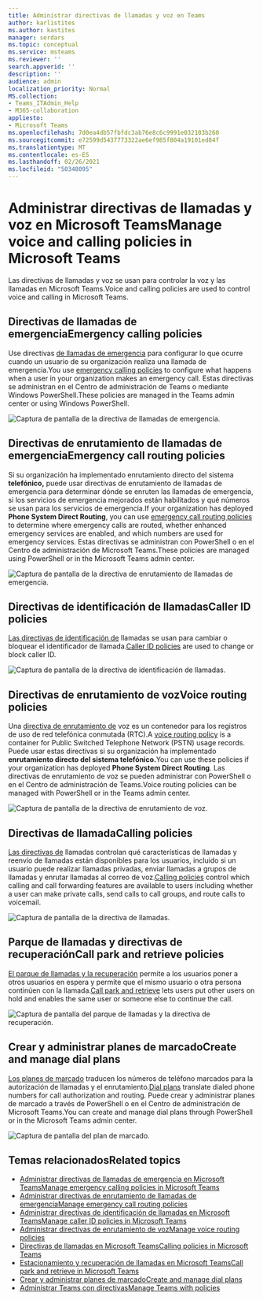 ```yaml
---
title: Administrar directivas de llamadas y voz en Teams
author: karlistites
ms.author: kastites
manager: serdars
ms.topic: conceptual
ms.service: msteams
ms.reviewer: ''
search.appverid: ''
description: ''
audience: admin
localization_priority: Normal
MS.collection:
- Teams_ITAdmin_Help
- M365-collaboration
appliesto:
- Microsoft Teams
ms.openlocfilehash: 7d0ea4db57fbfdc3ab76e8c6c9991e032103b260
ms.sourcegitcommit: e72599d5437773322ae6ef985f804a19101ed84f
ms.translationtype: MT
ms.contentlocale: es-ES
ms.lasthandoff: 02/26/2021
ms.locfileid: "50348095"
---
```

# <a name="manage-voice-and-calling-policies-in-microsoft-teams"></a><span data-ttu-id="2ce7f-102">Administrar directivas de llamadas y voz en Microsoft Teams</span><span class="sxs-lookup"><span data-stu-id="2ce7f-102">Manage voice and calling policies in Microsoft Teams</span></span>

<span data-ttu-id="2ce7f-103">Las directivas de llamadas y voz se usan para controlar la voz y las llamadas en Microsoft Teams.</span><span class="sxs-lookup"><span data-stu-id="2ce7f-103">Voice and calling policies are used to control voice and calling in Microsoft Teams.</span></span>

## <a name="emergency-calling-policies"></a><span data-ttu-id="2ce7f-104">Directivas de llamadas de emergencia</span><span class="sxs-lookup"><span data-stu-id="2ce7f-104">Emergency calling policies</span></span>

<span data-ttu-id="2ce7f-105">Use directivas [de llamadas de emergencia](manage-emergency-calling-policies.md) para configurar lo que ocurre cuando un usuario de su organización realiza una llamada de emergencia.</span><span class="sxs-lookup"><span data-stu-id="2ce7f-105">You use [emergency calling policies](manage-emergency-calling-policies.md) to configure what happens when a user in your organization makes an emergency call.</span></span> <span data-ttu-id="2ce7f-106">Estas directivas se administran en el Centro de administración de Teams o mediante Windows PowerShell.</span><span class="sxs-lookup"><span data-stu-id="2ce7f-106">These policies are managed in the Teams admin center or using Windows PowerShell.</span></span>

![Captura de pantalla de la directiva de llamadas de emergencia.](media/emergency-calling-policy2.png)

## <a name="emergency-call-routing-policies"></a><span data-ttu-id="2ce7f-108">Directivas de enrutamiento de llamadas de emergencia</span><span class="sxs-lookup"><span data-stu-id="2ce7f-108">Emergency call routing policies</span></span>

<span data-ttu-id="2ce7f-109">Si su organización ha implementado enrutamiento directo [](manage-emergency-call-routing-policies.md) del sistema **telefónico,** puede usar directivas de enrutamiento de llamadas de emergencia para determinar dónde se enruten las llamadas de emergencia, si los servicios de emergencia mejorados están habilitados y qué números se usan para los servicios de emergencia.</span><span class="sxs-lookup"><span data-stu-id="2ce7f-109">If your organization has deployed **Phone System Direct Routing**, you can use [emergency call routing policies](manage-emergency-call-routing-policies.md) to determine where emergency calls are routed, whether enhanced emergency services are enabled, and which numbers are used for emergency services.</span></span> <span data-ttu-id="2ce7f-110">Estas directivas se administran con PowerShell o en el Centro de administración de Microsoft Teams.</span><span class="sxs-lookup"><span data-stu-id="2ce7f-110">These policies are managed using PowerShell or in the Microsoft Teams admin center.</span></span>

![Captura de pantalla de la directiva de enrutamiento de llamadas de emergencia.](media/emergency-call-routing-policy.png)

## <a name="caller-id-policies"></a><span data-ttu-id="2ce7f-112">Directivas de identificación de llamadas</span><span class="sxs-lookup"><span data-stu-id="2ce7f-112">Caller ID policies</span></span>

<span data-ttu-id="2ce7f-113">[Las directivas de identificación de](caller-id-policies.md) llamadas se usan para cambiar o bloquear el identificador de llamada.</span><span class="sxs-lookup"><span data-stu-id="2ce7f-113">[Caller ID policies](caller-id-policies.md) are used to change or block caller ID.</span></span>

![Captura de pantalla de la directiva de identificación de llamadas.](media/caller-id-policy.png)

## <a name="voice-routing-policies"></a><span data-ttu-id="2ce7f-115">Directivas de enrutamiento de voz</span><span class="sxs-lookup"><span data-stu-id="2ce7f-115">Voice routing policies</span></span>

<span data-ttu-id="2ce7f-116">Una [directiva de enrutamiento de](manage-voice-routing-policies.md) voz es un contenedor para los registros de uso de red telefónica conmutada (RTC).</span><span class="sxs-lookup"><span data-stu-id="2ce7f-116">A [voice routing policy](manage-voice-routing-policies.md) is a container for Public Switched Telephone Network (PSTN) usage records.</span></span> <span data-ttu-id="2ce7f-117">Puede usar estas directivas si su organización ha implementado **enrutamiento directo del sistema telefónico.**</span><span class="sxs-lookup"><span data-stu-id="2ce7f-117">You can use these policies if your organization has deployed **Phone System Direct Routing**.</span></span> <span data-ttu-id="2ce7f-118">Las directivas de enrutamiento de voz se pueden administrar con PowerShell o en el Centro de administración de Teams.</span><span class="sxs-lookup"><span data-stu-id="2ce7f-118">Voice routing policies can be managed with PowerShell or in the Teams admin center.</span></span>

![Captura de pantalla de la directiva de enrutamiento de voz.](media/voice-routing-policy.png)

## <a name="calling-policies"></a><span data-ttu-id="2ce7f-120">Directivas de llamada</span><span class="sxs-lookup"><span data-stu-id="2ce7f-120">Calling policies</span></span>

<span data-ttu-id="2ce7f-121">[Las directivas de](teams-calling-policy.md) llamadas controlan qué características de llamadas y reenvío de llamadas están disponibles para los usuarios, incluido si un usuario puede realizar llamadas privadas, enviar llamadas a grupos de llamadas y enrutar llamadas al correo de voz.</span><span class="sxs-lookup"><span data-stu-id="2ce7f-121">[Calling policies](teams-calling-policy.md) control which calling and call forwarding features are available to users including whether a user can make private calls, send calls to call groups, and route calls to voicemail.</span></span>

![Captura de pantalla de la directiva de llamadas.](media/calling-policy.png)

## <a name="call-park-and-retrieve-policies"></a><span data-ttu-id="2ce7f-123">Parque de llamadas y directivas de recuperación</span><span class="sxs-lookup"><span data-stu-id="2ce7f-123">Call park and retrieve policies</span></span>

<span data-ttu-id="2ce7f-124">[El parque de llamadas y la recuperación](call-park-and-retrieve.md) permite a los usuarios poner a otros usuarios en espera y permite que el mismo usuario o otra persona continúen con la llamada.</span><span class="sxs-lookup"><span data-stu-id="2ce7f-124">[Call park and retrieve](call-park-and-retrieve.md) lets users put other users on hold and enables the same user or someone else to continue the call.</span></span>

![Captura de pantalla del parque de llamadas y la directiva de recuperación.](media/call-park-policy.png)

## <a name="create-and-manage-dial-plans"></a><span data-ttu-id="2ce7f-126">Crear y administrar planes de marcado</span><span class="sxs-lookup"><span data-stu-id="2ce7f-126">Create and manage dial plans</span></span>

<span data-ttu-id="2ce7f-127">[Los planes de marcado](create-and-manage-dial-plans.md) traducen los números de teléfono marcados para la autorización de llamadas y el enrutamiento.</span><span class="sxs-lookup"><span data-stu-id="2ce7f-127">[Dial plans](create-and-manage-dial-plans.md) translate dialed phone numbers for call authorization and routing.</span></span> <span data-ttu-id="2ce7f-128">Puede crear y administrar planes de marcado a través de PowerShell o en el Centro de administración de Microsoft Teams.</span><span class="sxs-lookup"><span data-stu-id="2ce7f-128">You can create and manage dial plans through PowerShell or in the Microsoft Teams admin center.</span></span>

![Captura de pantalla del plan de marcado.](media/dial-plans.png)

## <a name="related-topics"></a><span data-ttu-id="2ce7f-130">Temas relacionados</span><span class="sxs-lookup"><span data-stu-id="2ce7f-130">Related topics</span></span>

* [<span data-ttu-id="2ce7f-131">Administrar directivas de llamadas de emergencia en Microsoft Teams</span><span class="sxs-lookup"><span data-stu-id="2ce7f-131">Manage emergency calling policies in Microsoft Teams</span></span>](manage-emergency-calling-policies.md)
* [<span data-ttu-id="2ce7f-132">Administrar directivas de enrutamiento de llamadas de emergencia</span><span class="sxs-lookup"><span data-stu-id="2ce7f-132">Manage emergency call routing policies</span></span>](manage-emergency-call-routing-policies.md)
* [<span data-ttu-id="2ce7f-133">Administrar directivas de identificación de llamadas en Microsoft Teams</span><span class="sxs-lookup"><span data-stu-id="2ce7f-133">Manage caller ID policies in Microsoft Teams</span></span>](caller-id-policies.md)
* [<span data-ttu-id="2ce7f-134">Administrar directivas de enrutamiento de voz</span><span class="sxs-lookup"><span data-stu-id="2ce7f-134">Manage voice routing policies</span></span>](manage-voice-routing-policies.md)
* [<span data-ttu-id="2ce7f-135">Directivas de llamadas en Microsoft Teams</span><span class="sxs-lookup"><span data-stu-id="2ce7f-135">Calling policies in Microsoft Teams</span></span>](teams-calling-policy.md)
* [<span data-ttu-id="2ce7f-136">Estacionamiento y recuperación de llamadas en Microsoft Teams</span><span class="sxs-lookup"><span data-stu-id="2ce7f-136">Call park and retrieve in Microsoft Teams</span></span>](call-park-and-retrieve.md)
* [<span data-ttu-id="2ce7f-137">Crear y administrar planes de marcado</span><span class="sxs-lookup"><span data-stu-id="2ce7f-137">Create and manage dial plans</span></span>](create-and-manage-dial-plans.md)
* [<span data-ttu-id="2ce7f-138">Administrar Teams con directivas</span><span class="sxs-lookup"><span data-stu-id="2ce7f-138">Manage Teams with policies</span></span>](manage-teams-with-policies.md)
